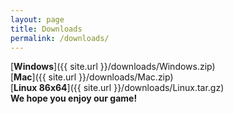 ```yaml
---
layout: page
title: Downloads 
permalink: /downloads/
---
```



[**Windows**]({{ site.url }}/downloads/Windows.zip)
<br>
[**Mac**]({{ site.url }}/downloads/Mac.zip)
<br>
[**Linux 86x64**]({{ site.url }}/downloads/Linux.tar.gz)
<br>
**We hope you enjoy our game!**
